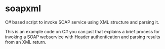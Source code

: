 # soapxml
C# based script to invoke SOAP service using XML structure and parsing it.

This is an example code on C# you can just that explains a brief process for invoking a SOAP webservice with Header authentication and parsing results from an XML return.
